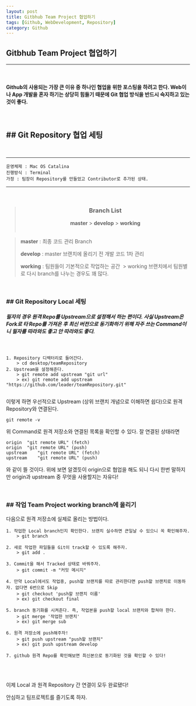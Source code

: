 ```yaml
---
layout: post
title: Gitbhub Team Project 협업하기
tags: [Github, WebDevelopment, Repository]
category: Github
---
```


## Gitbhub Team Project 협업하기



---

<br>

#### Github의 사용되는 가장 큰 이유 중 하나인 협업을 위한 포스팅을 하려고 한다. Web이나 App 개발을 혼자 하기는 상당히 힘들기 때문에 Git 협업 방식을 반드시 숙지하고 있는 것이 좋다.

<br>



## ## Git Repository 협업 세팅

<br>

---

```
운영체제 : Mac OS Catalina
진행방식 : Terminal
가정 : 팀장이 Repository를 만들었고 Contributor로 추가된 상태.
```

---

<br>

> ### <center>**Branch List**</center>
>
> <center> <b>master</b> > <b>develop</b> > <b>working</b> </center>
> <br>

> **master** : 최종 코드 관리 Branch
>
> **develop** : master 브랜치에 올리기 전 개발 코드 1차 관리
>
> **working** : 팀원들이 기본적으로 작업하는 공간
> ​	> working 브랜치에서 팀원별로 다시 branch를 나누는 경우도 꽤 많다.

<br>



### ## Git Repository Local 세팅

##### 필자의 경우 원격 Repo를 Upstream으로 설정해서 하는 편이다. 사실 Upstream은 Fork로 타 Repo를 가져온 후 최신 버전으로 동기화하기 위해 자주 쓰는 Command이니 필자를 따라와도 좋고 안 따라와도 좋다.

<br>

```shell
1. Repository 디렉터리로 들어간다.
	> cd desktop/teamRepository
2. Upstream을 설정해준다.
	> git remote add upstream "git url"
	> ex) git remote add upstream "https://github.com/leader/teamRepository.git"
	
```

이렇게 하면 우선적으로 Upstream (상위 브랜치 개념으로 이해하면 쉽다)으로 원격 Repository와 연결된다.

```shell
git remote -v
```

위 Command로 원격 저장소와 연결된 목록을 확인할 수 있다. 잘 연결된 상태라면

```shell
origin	"git remote URL" (fetch)
origin	"git remote URL" (push)
upstream    "git remote URL" (fetch)
upstream    "git remote URL" (push)
```

와 같이 뜰 것이다. 위에 보면 알겠듯이 origin으로 협업을 해도 되니 다시 한번 말하지만 origin과 upstream 중 무엇을 사용할지는 자유다!

<br>

### ## 작업 Team Project working branch에 올리기

다음으로 원격 저장소에 실제로 올리는 방법이다.

```shell
1. 작업한 Local branch인지 확인한다. 브랜치 실수하면 큰일날 수 있으니 꼭 확인해주자.
	> git branch
	
2. 새로 작업한 파일들을 Git이 track할 수 있도록 해주자.
	> git add .
	
3. Commit을 해서 Tracked 상태로 바꿔주자.
	> git commit -m "커밋 메시지"
	
4. 만약 Local에서도 작업중, push할 브랜치를 따로 관리한다면 push할 브랜치로 이동하자. 없다면 6번으로 Skip
	> git checkout 'push할 브랜치 이름'
	> ex) git checkout final
	
5. branch 동기화를 시켜준다. 즉, 작업본을 push할 local 브랜치와 합쳐야 한다.
	> git merge '작업한 브랜치'
	> ex) git merge sub
	
6. 원격 저장소에 push해주자!
	> git push upstream "push할 브랜치"
	> ex) git push upstream develop
	
7. github 원격 Repo를 확인해보면 최신본으로 동기화된 것을 확인할 수 있다!
```

<br>

<br>

이제 Local 과 원격 Repository 간 연결이 모두 완료됐다! 

안심하고 팀프로젝트를 즐기도록 하자.

<br>